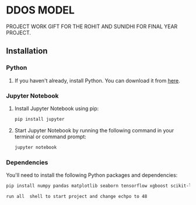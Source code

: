 # DDOS MODEL

PROJECT WORK GIFT FOR THE ROHIT AND SUNIDHI  FOR FINAL YEAR PROJECT.

## Installation

### Python

1. If you haven't already, install Python. You can download it from [here](https://www.python.org/downloads/).

### Jupyter Notebook

1. Install Jupyter Notebook using pip:
    ```bash
    pip install jupyter
    ```

2. Start Jupyter Notebook by running the following command in your terminal or command prompt:
    ```bash
    jupyter notebook
    ```

### Dependencies

You'll need to install the following Python packages and dependencies:

```bash
pip install numpy pandas matplotlib seaborn tensorflow xgboost scikit-learn

run all  shell to start project and change echpo to 48

